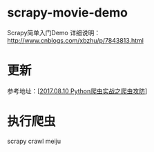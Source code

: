 # scrapy-movie-demo
Scrapy简单入门Demo
详细说明：http://www.cnblogs.com/xbzhu/p/7843813.html


# 更新
参考地址：[[2017.08.10 Python爬虫实战之爬虫攻防](https://www.cnblogs.com/hqutcy/p/7340385.html)]


# 执行爬虫
scrapy crawl meiju


